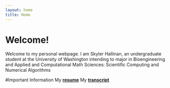 ```yaml
---
layout: home
title: Home
---
```


# Welcome!
Welcome to my personal webpage. I am Skyler Hallinan, an undergraduate student at the University of Washington intending to major in Bioengineering and Applied and Computational Math Sciences: Scientific Computing and Numerical Algorithms

#Important Information
My <a href="/assets/official/Hallinan_Skyler_Resume.pdf" target = "_blank"><b>resume</b></a>
My <a href="/assets/official/UWUnofficialTranscript.pdf" target = "_blank"><b>transcript</b></a>
